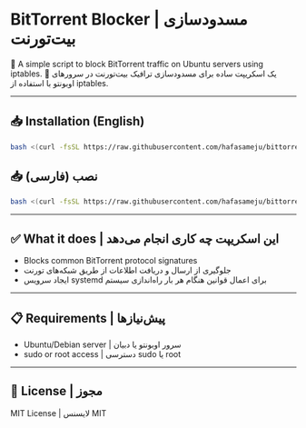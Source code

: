 # BitTorrent Blocker | مسدودسازی بیت‌تورنت

🚫 A simple script to block BitTorrent traffic on Ubuntu servers using iptables.
🚫 یک اسکریپت ساده برای مسدودسازی ترافیک بیت‌تورنت در سرورهای اوبونتو با استفاده از iptables.

---

## 📥 Installation (English)

```bash
bash <(curl -fsSL https://raw.githubusercontent.com/hafasameju/bittorrent-blocker/main/install.sh)
```

## 📥 نصب (فارسی)

```bash
bash <(curl -fsSL https://raw.githubusercontent.com/hafasameju/bittorrent-blocker/main/install.sh)
```

---

## ✅ What it does | این اسکریپت چه کاری انجام می‌دهد

- Blocks common BitTorrent protocol signatures
- جلوگیری از ارسال و دریافت اطلاعات از طریق شبکه‌های تورنت
- ایجاد سرویس systemd برای اعمال قوانین هنگام هر بار راه‌اندازی سیستم

---

## 📋 Requirements | پیش‌نیازها

- Ubuntu/Debian server | سرور اوبونتو یا دبیان
- sudo or root access | دسترسی sudo یا root

---

## 📄 License | مجوز

MIT License | لایسنس MIT
